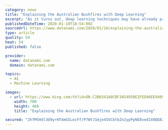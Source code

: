 ```yaml
---
category: news
title: "Explaining the Australian Bushfires with Deep Learning"
excerpt: "As it turns out, deep learning techniques may have already provided some crucial answers. A few years ago, the seemingly increasing frequency of Australian bushfires had already caught the attention of a group of Tasmanian researchers. “Understanding ..."
publishedDateTime: 2020-01-10T18:54:00Z
sourceUrl: https://www.datanami.com/2020/01/10/explaining-the-australian-bushfires-with-deep-learning/
type: article
quality: 54
heat: 54
published: false

provider:
  name: datanami.com
  domain: datanami.com

topics:
  - AI
  - Machine Learning

images:
  - url: https://www.bing.com/th?id=ON.C2B6541A0CBF3A54950E2FED9AEE9409
    width: 700
    height: 460
    title: "Explaining the Australian Bushfires with Deep Learning"

secured: "2hfM5Hdl3O9yrHT4mGSLecFf/P7WYJ1mje45VCbtbZn2ypPpNE8ved1X0QOA3xDlUfaytLAFOjX4izlRhBtQrmD8g8ebSoo3jvuJBQM06ef9UDJ8lsK3/I6tRo4aALvDltmE/p0e3bBBRIp1tTVh07159BwDf8LPqv5/TwJW2cdP3UsTy00+frZfOSR4F8z6DyVRMOF5yH4Mc2lWklYVXWnyJFxny4NxCoIXydBIPOXi0g2EIQSunYC29F04VhbI9P68YViT4Lo+g49LSwgB1g==;udpld03vL/bE91DChI/5Eg=="
---
```


